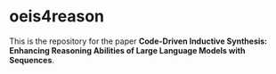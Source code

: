 # oeis4reason
This is the repository for the paper **Code-Driven Inductive Synthesis: Enhancing Reasoning Abilities of Large Language Models with Sequences**.

